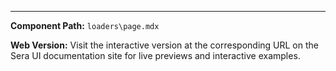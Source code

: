 

---

**Component Path:** `loaders\page.mdx`

**Web Version:** Visit the interactive version at the corresponding URL on the Sera UI documentation site for live previews and interactive examples.
